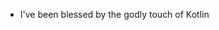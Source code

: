 - I've been blessed by the godly touch of Kotlin

<!---
Larskrs/Larskrs is a ✨ special ✨ repository because its `README.md` (this file) appears on your GitHub profile.
You can click the Preview link to take a look at your changes.
--->
